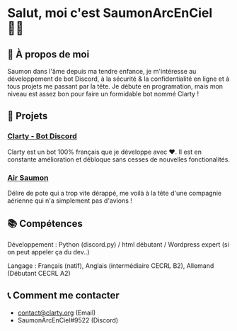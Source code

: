 # Salut, moi c'est SaumonArcEnCiel 👋🏻


## 🍣 À propos de moi

Saumon dans l'âme depuis ma tendre enfance, je m'intéresse au développement de bot Discord, à la sécurité & la confidentialité en ligne et à tous projets me passant par la tête. Je débute en programation, mais mon niveau est assez bon pour faire un formidable bot nommé Clarty !

## 👀 Projets

### [Clarty - Bot Discord](https://clarty.org)

Clarty est un bot 100% français que je développe avec ❤. Il est en constante amélioration et débloque sans cesses de nouvelles fonctionalités. 

### [Air Saumon](https://air-saumon.com)

Délire de pote qui a trop vite dérappé, me voilà à la tête d'une compagnie aérienne qui n'a simplement pas d'avions !


## 📚 Compétences

Développement : Python (discord.py) / html débutant / Wordpress expert (si on peut appeler ça du dev..)

Langage : Français (natif), Anglais (intermédiaire CECRL B2), Allemand (Débutant CECRL A2)

## 📞 Comment me contacter

- contact@clarty.org (Email)
- SaumonArcEnCiel#9522 (Discord)


